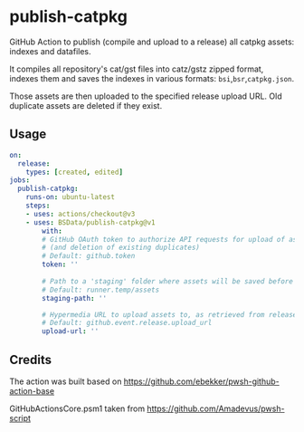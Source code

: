 # publish-catpkg
GitHub Action to publish (compile and upload to a release)
all catpkg assets: indexes and datafiles.

It compiles all repository's cat/gst files into catz/gstz zipped format,
indexes them and saves the indexes in various formats: `bsi`,`bsr`,`catpkg.json`.

Those assets are then uploaded to the specified release upload URL. Old
duplicate assets are deleted if they exist.

## Usage

```yml
on:
  release:
    types: [created, edited]
jobs:
  publish-catpkg:
    runs-on: ubuntu-latest
    steps:
    - uses: actions/checkout@v3
    - uses: BSData/publish-catpkg@v1
        with:
        # GitHub OAuth token to authorize API requests for upload of assets
        # (and deletion of existing duplicates)
        # Default: github.token
        token: ''
        
        # Path to a 'staging' folder where assets will be saved before upload
        # Default: runner.temp/assets
        staging-path: ''

        # Hypermedia URL to upload assets to, as retrieved from releases API
        # Default: github.event.release.upload_url
        upload-url: ''
```

## Credits

The action was built based on https://github.com/ebekker/pwsh-github-action-base

GitHubActionsCore.psm1 taken from https://github.com/Amadevus/pwsh-script
